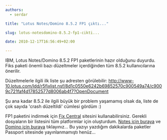 ```yaml
---
authors:
  - serdar

title: "Lotus Notes/Domino 8.5.2 FP1 çıktı..."

slug: lotus-notesdomino-8.5.2-fp1-cikti...

date: 2010-12-17T16:56:49+02:00

---
```


IBM, Lotus Notes/Domino 8.5.2 FP1 paketlerinin hazır olduğunu duyurdu. Fiks paketi önemli bazı düzeltmeler içerdiğinden tüm 8.5.2 kullanıcılarına önerilir.
<!-- more -->
Düzeltmelerle ilgili ilk liste şu adresten görülebilir:
<http://www-10.lotus.com/ldd/r5fixlist.nsf/8d1c0550e6242b69852570c900549a74/c9009c721faf4d17852577d8006ab4f7?OpenDocument>

Şu ana kadar 8.5.2 ile ilgili büyük bir problem yaşamamış olsak da, liste de çok sayıda 'crash düzeltildi' cümlesi gördüm :)

FP1 paketini indirmek için [Fix Central](http://www-933.ibm.com/support/fixcentral/) sitesini kullanabilirsiniz. Gerekli dosyaların bir listesini tüm platformlar için oluşturdum. [Notes için buraya](http://www-933.ibm.com/support/fixcentral/swg/quickorder?parent=ibm~Lotus&product=ibm/Lotus/Lotus+Notes&release=8.5.2.0&platform=All&function=recommended&source=fc) ve [Domino için buraya](http://www-933.ibm.com/support/fixcentral/swg/quickorder?parent=ibm~Lotus&product=ibm/Lotus/Lotus+Domino&release=8.5.2.0&platform=All&function=recommended&source=fc) tıklayınız... Bu yazıyı yazdığım dakikalarda paketler Passport sitesinde yayınlanmamıştı henüz...
